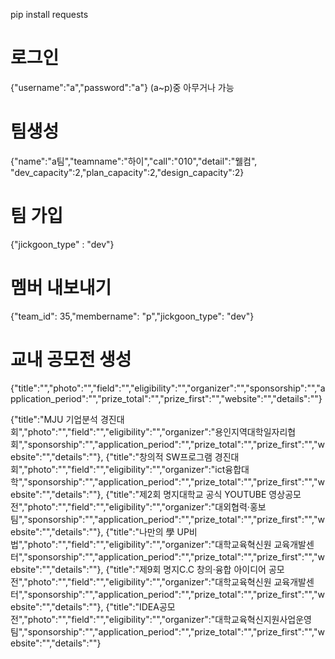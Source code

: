 pip install requests

# 로그인

{"username":"a","password":"a"}
(a~p)중 아무거나 가능

# 팀생성

{"name":"a팀","teamname":"하이","call":"010","detail":"웰컴",
"dev_capacity":2,"plan_capacity":2,"design_capacity":2}

# 팀 가입

{"jickgoon_type" : "dev"}

<!-- {"jickgoon_type" : "plan"} {"jickgoon_type" : "design"} -->

# 멤버 내보내기

{"team_id": 35,"membername": "p","jickgoon_type": "dev"}

# 교내 공모전 생성

{"title":"","photo":"","field":"","eligibility":"","organizer":"","sponsorship":"","application_period":"","prize_total":"","prize_first":"","website":"","details":""}

{"title":"MJU 기업분석 경진대회","photo":"","field":"","eligibility":"","organizer":"용인지역대학일자리협회","sponsorship":"","application_period":"","prize_total":"","prize_first":"","website":"","details":""},
{"title":"창의적 SW프로그램 경진대회","photo":"","field":"","eligibility":"","organizer":"ict융합대학","sponsorship":"","application_period":"","prize_total":"","prize_first":"","website":"","details":""},
{"title":"제2회 명지대학교 공식 YOUTUBE 영상공모전","photo":"","field":"","eligibility":"","organizer":"대외협력·홍보팀","sponsorship":"","application_period":"","prize_total":"","prize_first":"","website":"","details":""},
{"title":"나만의 學 UP비법","photo":"","field":"","eligibility":"","organizer":"대학교육혁신원 교육개발센터","sponsorship":"","application_period":"","prize_total":"","prize_first":"","website":"","details":""},
{"title":"제9회 명지C.C 창의·융합 아이디어 공모전","photo":"","field":"","eligibility":"","organizer":"대학교육혁신원 교육개발센터","sponsorship":"","application_period":"","prize_total":"","prize_first":"","website":"","details":""},
{"title":"IDEA공모전","photo":"","field":"","eligibility":"","organizer":"대학교육혁신지원사업운영팀","sponsorship":"","application_period":"","prize_total":"","prize_first":"","website":"","details":""}
